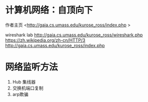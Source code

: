# 计算机网络：自顶向下
作者主页
<http://gaia.cs.umass.edu/kurose_ross/index.php >

wireshark lab
<http://gaia.cs.umass.edu/kurose_ross/wireshark.php>
<https://zh.wikipedia.org/zh-cn/HTTP/3>
<http://gaia.cs.umass.edu/kurose_ross/index.php>
# 网络监听方法
1. Hub 集线器
2. 交换机端口复制
3. arp欺骗
